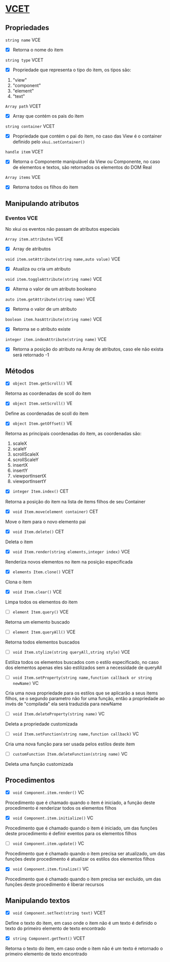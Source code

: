 # [VCET](# "View Component Element Text" )

## Propriedades

```string name``` VCE

- [x] Retorna o nome do item

```string type``` VCET

- [x] Propriedade que representa o tipo do item, os tipos são:
1. "view"
2. "component"
3. "element"
4. "text"

```Array path``` VCET

- [x] Array que contém os pais do item

```string container``` VCET

- [x] Propriedade que contém o pai do item, no caso das View é o container definido pelo ```xkui.setContainer()```

```handle item``` VCET

- [x] Retorna o Componente manipulável da View ou Componente, no caso de elementos e textos, são retornados os elementos do DOM Real

```Array items``` VCE

- [x] Retorna todos os filhos do item

## Manipulando atributos

### Eventos VCE

No xkui os eventos não passam de atributos especiais

```Array item.attributes``` VCE

- [x] Array de atributos

```void item.setAttribute(string name,auto value)``` VCE

- [x] Atualiza ou cria um atributo

```void item.toggleAttribute(string name)``` VCE

- [x] Alterna o valor de um atributo booleano

```auto item.getAttribute(string name)``` VCE

- [x] Retorna o valor de um atributo

```boolean item.hasAttribute(string name)``` VCE

- [x] Retorna se o atributo existe

```integer item.indexAttribute(string name)``` VCE

- [x] Retorna a posição do atributo na Array de atributos, caso ele não exista será retornado -1

## Métodos

- [x] ```object Item.getScroll()``` VE

Retorna as coordenadas de scoll do item

- [x] ```object Item.setScroll()``` VE

Define as coordenadas de scoll do item

- [x] ```object Item.getOffset()``` VE

Retorna as principais coordenadas do item, as coordenadas são:
1. scaleX
2. scaleY
3. scrollScaleX
4. scrollScaleY
5. insertX
6. insertY
7. viewportInsertX
8. viewportInsertY

- [x] ```integer Item.index()``` CET

Retorna a posição do item na lista de items filhos de seu Container

- [x] ```void Item.move(element container)``` CET

Move o item para o novo elemento pai

- [x] ```void Item.delete()``` CET

Deleta o item

- [x] ```void Item.render(string elements,integer index)``` VCE

Renderiza novos elementos no item na posição especificada

- [x] ```elements Item.clone()``` VCET

Clona o item

- [x] ```void Item.clear()``` VCE

Limpa todos os elementos do item

- [ ] ```element Item.query()``` VCE

Retorna um elemento buscado

- [ ] ```element Item.queryAll()``` VCE

Retorna todos elementos buscados

- [ ] ```void Item.stylize(string queryAll,string style)``` VCE

Estiliza todos os elementos buscados com o estilo especificado, no caso dos elementos apenas eles são estilizados sem a necessidade de queryAll

- [ ] ```void Item.setProperty(string name,function callback or string newName)``` VC

Cria uma nova propriedade para os estilos que se aplicarão a seus items filhos, se o segundo parametro não for uma função, então a propriedade ao invés de "compilada" ela será traduzida para newName

- [ ] ```void Item.deleteProperty(string name)``` VC

Deleta a propriedade customizada

- [ ] ```void Item.setFunction(string name,function callback)``` VC

Cria uma nova função para ser usada pelos estilos deste item

- [ ] ```customFunction Item.deleteFunction(string name)``` VC

Deleta uma função customizada

## Procedimentos

- [x] ```void Component.item.render()``` VC

Procedimento que é chamado quando o item é iniciado, a função deste procedimento é renderizar todos os elementos filhos

- [x] ```void Component.item.initialize()``` VC

Procedimento que é chamado quando o item é iniciado, um das funções deste procedimento é definir eventos para os elementos filhos

- [ ] ```void Component.item.update()``` VC

Procedimento que é chamado quando o item precisa ser atualizado, um das funções deste procedimento é atualizar os estilos dos elementos filhos

- [x] ```void Component.item.finalize()``` VC

Procedimento que é chamado quando o item precisa ser excluido, um das funções deste procedimento é liberar recursos

## Manipulando textos

- [x] ```void Component.setText(string text)``` VCET

Define o texto do item, em caso onde o item não é um texto é definido o texto do primeiro elemento de texto encontrado

- [x] ```string Component.getText()``` VCET

Retorna o texto do item, em caso onde o item não é um texto é retornado o primeiro elemento de texto encontrado